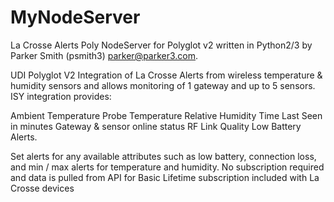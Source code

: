 # MyNodeServer
La Crosse Alerts Poly NodeServer for Polyglot v2 written in Python2/3
by Parker Smith (psmith3) parker@parker3.com.

UDI Polyglot V2 Integration of La Crosse Alerts from wireless temperature & humidity sensors and allows monitoring of
1 gateway and up to 5 sensors. ISY integration provides:

Ambient Temperature
Probe Temperature
Relative Humidity
Time Last Seen in minutes
Gateway & sensor online status
RF Link Quality
Low Battery Alerts.

Set alerts for any available attributes such as low battery, connection loss, and min / max alerts for temperature and humidity.
No subscription required and data is pulled from API for Basic Lifetime subscription included with La Crosse devices
